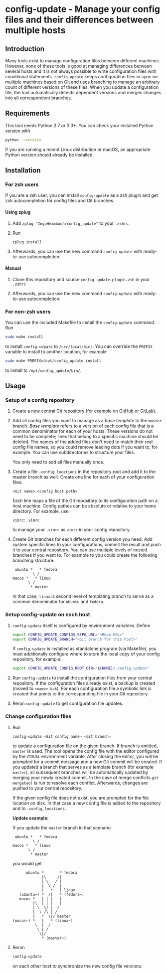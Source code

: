 # config-update - Manage your config files and their differences between multiple hosts

## Introduction

Many tools exist to manage configuration files between different machines. However, none of these tools is good at
managing differences between several hosts and it is not always possible to write configuration files with conditional
statements. `config-update` keeps configuration files in sync on multiple machines based on Git and uses branching to
manage an arbitrary count of different versions of these files. When you update a configuration file, the tool
automatically detects dependent versions and merges changes into all correspondent branches.


## Requirements

This tool needs Python 2.7 or 3.3+. You can check your installed Python version with

```bash
python --version
```

If you are running a recent Linux distribution or macOS, an appropriate Python version should already be installed.


## Installation

### For zsh users

If you are a zsh user, you can install `config-update` as a zsh plugin and get zsh autocompletion for config files and
Git branches.

#### Using zplug

1.  Add `zplug "IngoHeimbach/config_update"` to your `.zshrc`.

2.  Run

    ```bash
    zplug install
    ```

3.  Afterwards, you can use the new command `config-update` with ready-to-use autocompletion.

#### Manual

1.  Clone this repository and source `config_update.plugin.zsh` in your `.zshrc`

2.  Afterwards, you can use the new command `config-update` with ready-to-use autocompletion.


### For non-zsh users

You can use the included Makefile to install the `config-update` command. Run

```bash
sudo make install
```

to install `config-udpate` to `/usr/local/bin/`. You can override the `PREFIX` variable to install to another location,
for example

```bash
sudo make PREFIX=/opt/config_update install
```

to install to `/opt/config_update/bin/`.

## Usage

### Setup of a config repository

1.  Create a new central Git repository (for example on [GitHub](https://www.github.com/) or
    [GitLab](https://www.gitlab.com/)).

2.  Add all config files you want to manage as a *base template* to the `master` branch. *Base template* refers to a
    version of each config file that is a common denominator for each of your hosts. These versions do not need to be
    complete; lines that belong to a specific machine should be deleted. The names of the added files don't need to
    match their real config file names, so you could remove leading dots if you want to, for example. You can use
    subdirectories to structure your files.

    You only need to add all files manually once.

3.  Create a file `.config_locations` in the repository root and add it to the master branch as well. Create one line
    for each of your configuration files:

    ```
    <Git name>:<config host path>
    ```

    Each line maps a file of the Git repository to its configuration path on a host machine. Config pathes can be
    absolute or relative to your home directory. For example, use

    ```
    vimrc:.vimrc
    ```

    to manage your `.vimrc` as `vimrc` in your config repository.

4.  Create Git branches for each different config version you need. Add system specific lines to your configurations,
    commit the result and push it to your central repository. You can use multiple levels of nested branches if you want
    to. For example to you could create the following branching structure:

    ```
     ubuntu *   * fedora
             \ /
    macos *   * linux
           \ /
            * master
    ```

    In that case, `linux` is second level of templating branch to serve as a common denominator for `ubuntu` and
    `fedora`.


### Setup config-update on each host

1.  `config-update` itself is configured by environment variables. Define

    ```bash
    export CONFIG_UPDATE_CONFIGS_REPO_URL="<Repo URL>"
    export CONFIG_UPDATE_BRANCH="<Git branch for this host>"
    ```

    If `config-update` is installed as standalone program (via Makefile), you must additionally configure where to store
    the local copy of your config repository, for example:

    ```bash
    export CONFIG_UPDATE_CONFIG_ROOT_DIR="${HOME}/.config_update"
    ```

2.  Run `config-update` to install the configuration files from your central repository. If the configuration files
    already exist, a backup is created (moved to `<name>.bak`). For each configuration file a symbolic link is created
    that points to the corresponding file in your Git repository.

3.  Rerun `config-update` to get configuration file updates.


### Change configuration files

1.  Run

    ```bash
    config-update <Git config name> <Git branch>
    ```

    to update a configuration file on the given branch. If branch is omitted, `master` is used. The tool opens the
    config file with the editor configured by the `VISUAL` environment variable. After closing the editor, you will be
    prompted for a commit message and a new Git commit will be created. If you updated a branch that serves as a
    template branch (for example `master`), all subsequent branches will be automatically updated by merging your newly
    created commit. In the case of merge conflicts `git mergetool` is run to resolve each conflict. Afterwards, changes
    are pushed to your central repository.

    If the given config file does not exist, you are prompted for the file location on disk. In that case a new config
    file is added to the repository and to `.config_locations`.

    **Update example:**

    If you update the `master` branch in that scenario

    ```
     ubuntu *   * fedora
             \ /
    macos *   * linux
           \ /
            * master
    ```

    you would get

    ```
          ubuntu *       * fedora
                 |\     /|
                 | \   / |
                 |  \ /  |
                 |   *   | linux
       (ubuntu~) *  /|   * (fedora~)
       macos *   | | |   |
             |\  | | |   |
             | \  \/ |  /
             |  \ /\ | /
             |   *  \|/ master
    (macos~) *   |   * (linux~)
              \  |  /
               \ | /
                \|/
                 * (master~)
    ```



2.  Rerun

    ```bash
    config-update
    ```

    on each other host to synchronize the new config file versions.
